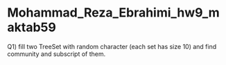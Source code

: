 # Mohammad_Reza_Ebrahimi_hw9_maktab59
 Q1) fill two TreeSet with random character (each set has size 10) and find community and subscript of them.
